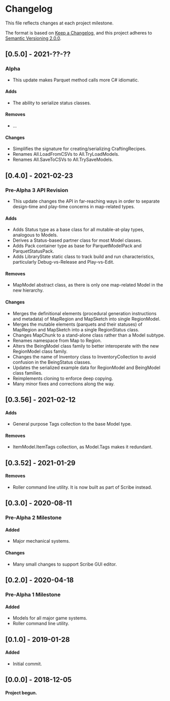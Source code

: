 # Changelog
This file reflects changes at each project milestone.

The format is based on [Keep a Changelog](https://keepachangelog.com/en/1.0.0/),
and this project adheres to [Semantic Versioning 2.0.0](https://semver.org/).


## [0.5.0] - 2021-??-??
### Alpha
- This update makes Parquet method calls more C# idiomatic.
#### Adds
- The ability to serialize status classes.
#### Removes
- ...
#### Changes
- Simplifies the signature for creating/serializing CraftingRecipes.
- Renames All.LoadFromCSVs to All.TryLoadModels.
- Renames All.SaveToCSVs to All.TrySaveModels.

## [0.4.0] - 2021-02-23
### Pre-Alpha 3 API Revision
- This update changes the API in far-reaching ways in order to separate design-time and play-time concerns in map-related types.
#### Adds
- Adds Status type as a base class for all mutable-at-play types, analogous to Models.
- Derives a Status-based partner class for most Model classes.
- Adds Pack container type as base for ParquetModelPack and ParquetStatusPack.
- Adds LibraryState static class to track build and run characteristics, particularly Debug-vs-Release and Play-vs-Edit.
#### Removes
- MapModel abstract class, as there is only one map-related Model in the new hierarchy.
#### Changes
- Merges the definitional elements (procedural generation instructions and metadata) of MapRegion and MapSketch into single RegionModel.
- Merges the mutable elements (parquets and their statuses) of MapRegion and MapSketch into a single RegionStatus class.
- Changes MapChunk to a stand-alone class rather than a Model subtype.
- Renames namespace from Map to Region.
- Alters the BeingModel class family to better interoperate with the new RegionModel class family.
- Changes the name of Inventory class to InventoryCollection to avoid confusion in the BeingStatus classes.
- Updates the serialized example data for RegionModel and BeingModel class families.
- Reimplements cloning to enforce deep copying.
- Many minor fixes and corrections along the way.

## [0.3.56] - 2021-02-12
#### Adds
- General purpose Tags collection to the base Model type.
#### Removes
- ItemModel.ItemTags collection, as Model.Tags makes it redundant.

## [0.3.52] - 2021-01-29
#### Removes
- Roller command line utility.  It is now built as part of Scribe instead.

## [0.3.0] - 2020-08-11
### Pre-Alpha 2 Milestone
#### Added
- Major mechanical systems.
#### Changes
- Many small changes to support Scribe GUI editor.

## [0.2.0] - 2020-04-18
### Pre-Alpha 1 Milestone
#### Added
- Models for all major game systems.
- Roller command line utility.

## [0.1.0] - 2019-01-28
#### Added
- Initial commit.

## [0.0.0] - 2018-12-05
#### Project begun.
